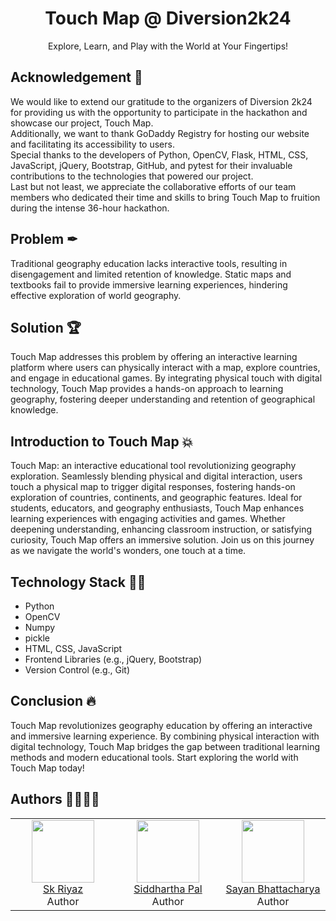 <h1 align="center"> Touch Map @ Diversion2k24 </h1>
<center>
Explore, Learn, and Play with the World at Your Fingertips! 
</center>

## Acknowledgement 🙏
We would like to extend our gratitude to the organizers of Diversion 2k24 for providing us with the opportunity to participate in the hackathon and showcase our project, Touch Map. <br> 
Additionally, we want to thank GoDaddy Registry for hosting our website and facilitating its accessibility to users. <br>
Special thanks to the developers of Python, OpenCV, Flask, HTML, CSS, JavaScript, jQuery, Bootstrap, GitHub, and pytest for their invaluable contributions to the technologies that powered our project. <br>
Last but not least, we appreciate the collaborative efforts of our team members who dedicated their time and skills to bring Touch Map to fruition during the intense 36-hour hackathon.

## Problem ✒
Traditional geography education lacks interactive tools, resulting in disengagement and limited retention of knowledge. Static maps and textbooks fail to provide immersive learning experiences, hindering effective exploration of world geography.

## Solution 🏆
Touch Map addresses this problem by offering an interactive learning platform where users can physically interact with a map, explore countries, and engage in educational games. By integrating physical touch with digital technology, Touch Map provides a hands-on approach to learning geography, fostering deeper understanding and retention of geographical knowledge.

## Introduction to Touch Map 💥
Touch Map: an interactive educational tool revolutionizing geography exploration. Seamlessly blending physical and digital interaction, users touch a physical map to trigger digital responses, fostering hands-on exploration of countries, continents, and geographic features. Ideal for students, educators, and geography enthusiasts, Touch Map enhances learning experiences with engaging activities and games. Whether deepening understanding, enhancing classroom instruction, or satisfying curiosity, Touch Map offers an immersive solution. Join us on this journey as we navigate the world's wonders, one touch at a time.

## Technology Stack 👨‍💻
- Python
- OpenCV
- Numpy
- pickle
- HTML, CSS, JavaScript
- Frontend Libraries (e.g., jQuery, Bootstrap)
- Version Control (e.g., Git)

## Conclusion 🔥
Touch Map revolutionizes geography education by offering an interactive and immersive learning experience. By combining physical interaction with digital technology, Touch Map bridges the gap between traditional learning methods and modern educational tools. Start exploring the world with Touch Map today!

## Authors 🙇‍♂️👨‍💻
<table align="center">
  <tbody>
  	<tr>
      <td align="center" valign="top" style="width:32%" border-radius="5%">
        <a href="https://github.com/riyaz-02">
          <img width="100" height="100" src="https://avatars.githubusercontent.com/u/77242659?s=400&u=bbd628c69a2dfa84e197fe0ca8ccc6113792f099&v=4">
        </a>
        <br>
        <a href="https://skriyaz.netlify.app/">Sk Riyaz</a>
        <div>Author</div>
      </td>
      <td align="center" valign="top" style="width:32%">
        <a href="https://github.com/siddharthapal8240">
          <img width="100" height="100" src="https://avatars.githubusercontent.com/u/118398335?v=4">
        </a>
        <br>
        <a href="https://github.com/siddharthapal8240">Siddhartha Pal</a>
        <div>Author</div>
      </td>
      <td align="center" valign="top" style="width:32%">
        <a href="https://github.com/Syanx24">
          <img width="100" height="100" src="https://avatars.githubusercontent.com/u/155574781?v=4">
        </a>
        <br>
        <a href="https://github.com/Syanx24">Sayan Bhattacharya</a>
        <div>Author</div>
      </td>
    </tr>
    </tbody>
    </table>
